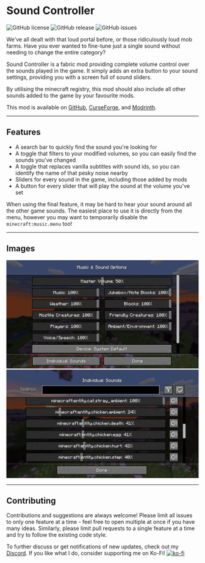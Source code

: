 # Sound Controller

![GitHub license](https://img.shields.io/github/license/BVengo/sound-controller.svg)
![GitHub release](https://img.shields.io/github/release/BVengo/sound-controller.svg)
![GitHub issues](https://img.shields.io/github/issues/BVengo/sound-controller.svg)

We've all dealt with that loud portal before, or those ridiculously loud mob farms. Have you ever wanted to fine-tune just a single sound without needing to change the entire category?

Sound Controller is a fabric mod providing complete volume control over the sounds played in the game. It simply adds an extra button to your sound settings, providing you with a screen full of sound sliders.

By utilising the minecraft registry, this mod should also include all other sounds added to the game by your favourite mods.

This mod is available on [GitHub](https://www.github.com/BVengo/sound-controller), [CurseForge](https://www.curseforge.com/minecraft/mc-mods/sound-controller), and [Modrinth](https://www.modrinth.com/mod/sound-controller).

---

## Features
- A search bar to quickly find the sound you're looking for
- A toggle that filters to your modified volumes, so you can easily find the sounds you've changed
- A toggle that replaces vanilla subtitles with sound ids, so you can identify the name of that pesky noise nearby
- Sliders for every sound in the game, including those added by mods
- A button for every slider that will play the sound at the volume you've set

When using the final feature, it may be hard to hear your sound around all the other game sounds. The easiest place to use it is directly from the menu, however you may want to temporarily disable the `minecraft:music.menu` too!

---

## Images

<img src="./assets/settings_screen.png" alt="drawing" width="600"/>
<br/>
<img src="./assets/sounds_screen.png" alt="drawing" width="600"/>

---

## Contributing
Contributions and suggestions are always welcome! Please limit all issues to only one feature at a time - feel free to open multiple at once if you have many ideas. Similarly, please limit pull requests to a single feature at a time and try to follow the existing code style.


To further discuss or get notifications of new updates, check out my [Discord](https://discord.gg/gyTa5v7kKk). If you like what I do, consider supporting me on Ko-Fi! [![ko-fi](https://ko-fi.com/img/githubbutton_sm.svg)](https://ko-fi.com/C0C7DZ3FB)
